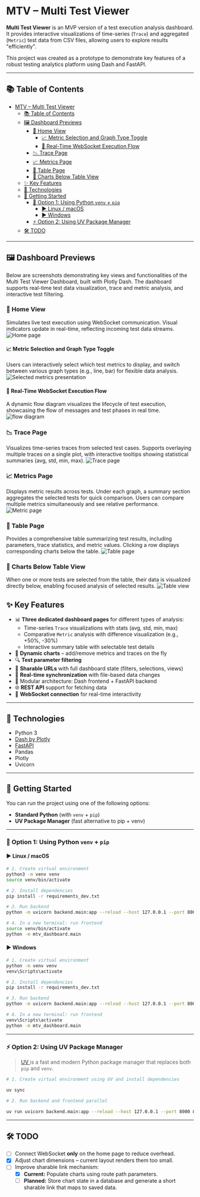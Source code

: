 # MTV – Multi Test Viewer

**Multi Test Viewer** is an MVP version of a test execution analysis dashboard.  
It provides interactive visualizations of time-series (`Trace`) and aggregated (`Metric`) test data from CSV files, allowing users to explore results "efficiently".

This project was created as a prototype to demonstrate key features of a robust testing analytics platform using Dash and FastAPI.

---
## 📚 Table of Contents

- [MTV – Multi Test Viewer](#mtv--multi-test-viewer)
  - [📚 Table of Contents](#-table-of-contents)
  - [🖼️ Dashboard Previews](#️-dashboard-previews)
    - [🔹 Home View](#-home-view)
      - [📈 Metric Selection and Graph Type Toggle](#-metric-selection-and-graph-type-toggle)
      - [🔄 Real-Time WebSocket Execution Flow](#-real-time-websocket-execution-flow)
    - [📉 Trace Page](#-trace-page)
    - [📈 Metrics Page](#-metrics-page)
    - [🧾 Table Page](#-table-page)
    - [🧾 Charts Below Table View](#-charts-below-table-view)
  - [✨ Key Features](#-key-features)
  - [🔧 Technologies](#-technologies)
  - [🚀 Getting Started](#-getting-started)
    - [🐍 Option 1: Using Python `venv` + `pip`](#-option-1-using-python-venv--pip)
      - [▶️ Linux / macOS](#️-linux--macos)
      - [▶️ Windows](#️-windows)
    - [⚡ Option 2: Using UV Package Manager](#-option-2-using-uv-package-manager)
  - [🛠️ TODO](#️-todo)

---

## 🖼️ Dashboard Previews
Below are screenshots demonstrating key views and functionalities of the Multi Test Viewer Dashboard, built with Plotly Dash. The dashboard supports real-time test data visualization, trace and metric analysis, and interactive test filtering.

### 🔹 Home View
Simulates live test execution using WebSocket communication. Visual indicators update in real-time, reflecting incoming test data streams.
![Home page](./images/home-view.png)

#### 📈 Metric Selection and Graph Type Toggle
Users can interactively select which test metrics to display, and switch between various graph types (e.g., line, bar) for flexible data analysis.
![Selected metrics presentation](./images/select-view-option.png)

#### 🔄 Real-Time WebSocket Execution Flow
A dynamic flow diagram visualizes the lifecycle of test execution, showcasing the flow of messages and test phases in real time.
![flow diagram](./images/websocket-flow-diagram.png)

### 📉 Trace Page
Visualizes time-series traces from selected test cases. Supports overlaying multiple traces on a single plot, with interactive tooltips showing statistical summaries (avg, std, min, max).
![Trace page](./images/trace-page.png)

### 📈 Metrics Page
Displays metric results across tests. Under each graph, a summary section aggregates the selected tests for quick comparison. Users can compare multiple metrics simultaneously and see relative performance.
![Metric page](./images/metrics-page.png)

### 🧾 Table Page
Provides a comprehensive table summarizing test results, including parameters, trace statistics, and metric values. Clicking a row displays corresponding charts below the table.
![Table page](./images/table-page.png)

### 🧾 Charts Below Table View
When one or more tests are selected from the table, their data is visualized directly below, enabling focused analysis of selected results.
![Table view](./images/table-view.png)


## ✨ Key Features

- 📊 **Three dedicated dashboard pages** for different types of analysis:
  - Time-series `Trace` visualizations with stats (avg, std, min, max)
  - Comparative `Metric` analysis with difference visualization (e.g., +50%, -30%)
  - Interactive summary table with selectable test details
- 🧠 **Dynamic charts** – add/remove metrics and traces on the fly
- 🔍 **Test parameter filtering**
- 🔗 **Sharable URLs** with full dashboard state (filters, selections, views)
- 🔁 **Real-time synchronization** with file-based data changes
- 🧩 Modular architecture: Dash frontend + FastAPI backend
- 🌐 **REST API** support for fetching data
- 🔌 **WebSocket connection** for real-time interactivity

---

## 🔧 Technologies

- Python 3
- [Dash by Plotly](https://dash.plotly.com/)
- [FastAPI](https://fastapi.tiangolo.com/)
- Pandas
- Plotly
- Uvicorn

---

## 🚀 Getting Started

You can run the project using one of the following options:
- **Standard Python** (with `venv` + `pip`)
- **UV Package Manager** (fast alternative to pip + venv)

---

### 🐍 Option 1: Using Python `venv` + `pip`

#### ▶️ Linux / macOS

```bash
# 1. Create virtual environment
python3 -m venv venv
source venv/bin/activate

# 2. Install dependencies
pip install -r requirements_dev.txt

# 3. Run backend
python -m uvicorn backend.main:app --reload --host 127.0.0.1 --port 8000

# 4. In a new terminal: run frontend
source venv/bin/activate
python -m mtv_dashboard.main
```

#### ▶️ Windows

``` bash
# 1. Create virtual environment
python -m venv venv
venv\Scripts\activate

# 2. Install dependencies
pip install -r requirements_dev.txt

# 3. Run backend
python -m uvicorn backend.main:app --reload --host 127.0.0.1 --port 8000

# 4. In a new terminal: run frontend
venv\Scripts\activate
python -m mtv_dashboard.main
```

---
### ⚡ Option 2: Using UV Package Manager
> [UV ](https://github.com/astral-sh/uv)is a fast and modern Python package manager that replaces both `pip` and `venv`.

```bash
# 1. Create virtual environment using UV and install dependencies

uv sync

# 2. Run backend and frontend parallel

uv run uvicorn backend.main:app --reload --host 127.0.0.1 --port 8000 & uv run -m mtv_dashboard.main
```

---

## 🛠️ TODO

- [ ] Connect WebSocket **only** on the home page to reduce overhead.
- [x] Adjust chart dimensions – current layout renders them too small.
- [ ] Improve sharable link mechanism:
  - [x] **Current:** Populate charts using route path parameters.
  - [ ] **Planned:** Store chart state in a database and generate a short sharable link that maps to saved data.
